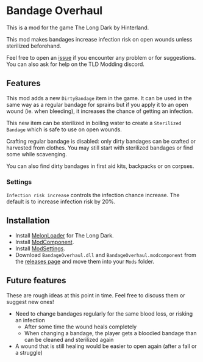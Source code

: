 ﻿# Bandage Overhaul

This is a mod for the game The Long Dark by Hinterland.

This mod makes bandages increase infection risk on open wounds unless
sterilized beforehand.

Feel free to open an [issue](https://github.com/Kardyne/BandageOverhaul/issues)
if you encounter any problem or for suggestions. You can also ask for help on
the TLD Modding discord.

## Features

This mod adds a new `DirtyBandage` item in the game. It can be used in the
same way as a regular bandage for sprains but if you apply it to an open wound
(ie. when bleeding), it increases the chance of getting an infection.

This new item can be sterilized in boiling water to create a
`Sterilized Bandage` which is safe to use on open wounds.

Crafting regular bandage is disabled: only dirty bandages can be crafted or
harvested from clothes. You may still start with sterilized bandages or find
some while scavenging.

You can also find dirty bandages in first aid kits, backpacks or on corpses.

### Settings

`Infection risk increase` controls the infection chance increase. The default
is to increase infection risk by 20%.

## Installation

- Install [MelonLoader](https://github.com/LavaGang/MelonLoader) for The Long Dark.
- Install [ModComponent](https://github.com/ds5678/ModComponent).
- Install [ModSettings](https://github.com/zeobviouslyfakeacc/ModSettings).
- Download `BandageOverhaul.dll` and `BandageOverhaul.modcomponent` from the
  [releases page](https://github.com/Kardyne/BandageOverhaul/releases) and move
  them into your `Mods` folder.

## Future features

These are rough ideas at this point in time. Feel free to discuss them or
suggest new ones!

- Need to change bandages regularly for the same blood loss, or risking an
  infection
  - After some time the wound heals completely
  - When changing a bandage, the player gets a bloodied bandage than can be
    cleaned and sterilized again
- A wound that is still healing would be easier to open again (after a fall or
  a struggle)

